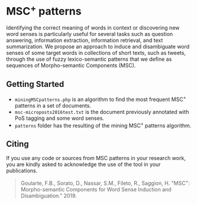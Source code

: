 # MSC<sup>+</sup> patterns

Identifying the correct meaning of words in context or discovering new word senses is particularly useful for several tasks such as question answering, information extraction, information retrieval, and text summarization. We propose an approach to induce and disambiguate word senses of some target words in collections of short texts, such as tweets, through the use of fuzzy lexico-semantic patterns that we define as sequences of Morpho-semantic Components (MSC).

## Getting Started

* `miningMSCpatterns.php` is an algorithm to find the most frequent MSC<sup>+</sup> patterns in a set of documents.
* `msc-microposts2016test.txt` is the document previously annotated with PoS tagging and some word senses.
* `patterns` folder has the resulting of the mining MSC<sup>+</sup> patterns algorithm.

## Citing
If you use any code or sources from MSC patterns in your research work, you are kindly asked to acknowledge the use of the tool in your publications.

>Goularte, F.B., Sorato, D., Nassar, S.M., Fileto, R., Saggion, H. "MSC<sup>+</sup>: Morpho-semantic Components for Word Sense Induction and Disambiguation." 2019.
